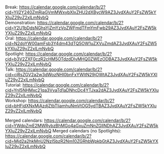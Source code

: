 Break: https://calendar.google.com/calendar/b/2?cid=Yjl2Y240ZmRjaGVmMWxybXIxZHU2dXBycW9AZ3JvdXAuY2FsZW5kYXIuZ29vZ2xlLmNvbQ  
Demonstration: https://calendar.google.com/calendar/b/2?cid=Y2U1bDdsNGhsYjZmYzVoZWFmdTFmYmFwb29AZ3JvdXAuY2FsZW5kYXIuZ29vZ2xlLmNvbQ  
Oral: https://calendar.google.com/calendar/b/2?cid=N2doYW00amFsb3Y4dm43dTQ5OW1uZXVuZmdAZ3JvdXAuY2FsZW5kYXIuZ29vZ2xlLmNvbQ  
Spotlight: https://calendar.google.com/calendar/b/2?cid=b3V2ZXF0czR2cHM5OTdzdDlyMHQ0ZWEzODBAZ3JvdXAuY2FsZW5kYXIuZ29vZ2xlLmNvbQ  
Talk: https://calendar.google.com/calendar/b/2?cid=cjRsZGV2a2w3dWozNHI0bnFxYWltN29jOWtAZ3JvdXAuY2FsZW5kYXIuZ29vZ2xlLmNvbQ  
Tutorial: https://calendar.google.com/calendar/b/2?cid=YnI5NHMxc21qa3VvaTd1aDNhcDc4YTJxa2dAZ3JvdXAuY2FsZW5kYXIuZ29vZ2xlLmNvbQ  
Workshop: https://calendar.google.com/calendar/b/2?cid=bHFidXNxMjAzdjZtbTliamhuNmVtOG5ydTBAZ3JvdXAuY2FsZW5kYXIuZ29vZ2xlLmNvbQ  

Merged calendars: https://calendar.google.com/calendar/b/2?cid=YWdpZmE2MWRybzBhMGo4aGxuZmNnZGllNDhAZ3JvdXAuY2FsZW5kYXIuZ29vZ2xlLmNvbQ
Merged calendars (no Spotlights): https://calendar.google.com/calendar/b/2?cid=Mjd2a2hkMnU2NzI5bzR2Nm10ZGRhbWpkbGtAZ3JvdXAuY2FsZW5kYXIuZ29vZ2xlLmNvbQ
